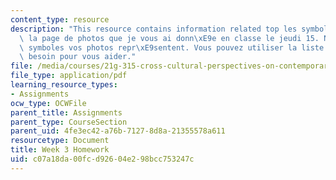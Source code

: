 ```yaml
---
content_type: resource
description: "This resource contains information related top les symboles. Regardez\
  \ la page de photos que je vous ai donn\xE9e en classe le jeudi 15. Notez quels\
  \ symboles vos photos repr\xE9sentent. Vous pouvez utiliser la liste page 2* si\
  \ besoin pour vous aider."
file: /media/courses/21g-315-cross-cultural-perspectives-on-contemporary-french-society-fall-2011/c07a18da00fcd92604e298bcc753247c_MIT21G_315F11_hmkwk3.pdf
file_type: application/pdf
learning_resource_types:
- Assignments
ocw_type: OCWFile
parent_title: Assignments
parent_type: CourseSection
parent_uid: 4fe3ec42-a76b-7127-8d8a-21355578a611
resourcetype: Document
title: Week 3 Homework
uid: c07a18da-00fc-d926-04e2-98bcc753247c
---
```


